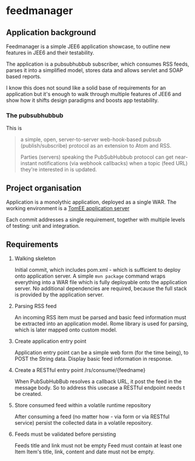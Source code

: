 # feedmanager

## Application background

Feedmanager is a simple JEE6 application showcase, to outline new features in JEE6 and their testability. 

The application is a pubsubhubbub subscriber, which consumes RSS feeds, parses it into a simplified model, stores data and allows servlet and SOAP based reports. 

I know this does not sound like a solid base of requirements for an application but it's enough to walk through multiple features of JEE6 and show how it shifts design paradigms and boosts app testability. 

### The pubsubhubbub 

This is 
> a simple, open, server-to-server web-hook-based pubsub (publish/subscribe) protocol as an extension to Atom and RSS.
> 
> Parties (servers) speaking the PubSubHubbub protocol can get near-instant notifications (via webhook callbacks) when a topic (feed URL) they're interested in is updated. 

## Project organisation 

Application is a monolythic application, deployed as a single WAR. The working environment is a [TomEE application server][1]

Each commit addresses a single requirement, together with multiple levels of testing: unit and integration. 

## Requirements

1. Walking skeleton

    Initial commit, which includes pom.xml - which is sufficient to deploy onto application server. A simple `mvn package` command wraps everything into a WAR file which is fully deployable onto the application server.
    No additional dependencies are required, because the full stack is provided by the application server.  

2. Parsing RSS feed

	An incoming RSS item must be parsed and basic feed information must be extracted into an application model.
	Rome library is used for parsing, which is later mapped onto custom model.  
	
3. Create application entry point

	Application entry point can be a simple web form (for the time being), to POST the String data.
	Display basic feed information in response. 
	
4. Create a RESTful entry point /rs/consume/{feedname}

	When PubSubHubBub resolves a callback URL, it post the feed in the message body. 
	So to address this usecase a RESTful endpoint needs t be created. 
	
5. Store consumed feed within a volatile runtime repository

	After consuming a feed (no matter how - via form or via RESTful service) persist the collected data in a volatile repository.
	
6. Feeds must be validated before persisting

	Feeds title and link must not be empty
	Feed must contain at least one Item
	Item's title, link, content and date must not be empty. 
	 
		
[1]: http://tomee.apache.org/	"TomEE all-Apache Java EE 6 Web Profile"